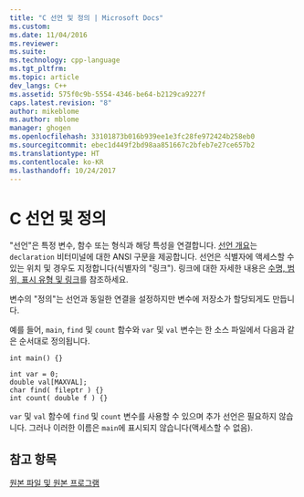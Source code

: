 ```yaml
---
title: "C 선언 및 정의 | Microsoft Docs"
ms.custom: 
ms.date: 11/04/2016
ms.reviewer: 
ms.suite: 
ms.technology: cpp-language
ms.tgt_pltfrm: 
ms.topic: article
dev_langs: C++
ms.assetid: 575f0c9b-5554-4346-be64-b2129ca9227f
caps.latest.revision: "8"
author: mikeblome
ms.author: mblome
manager: ghogen
ms.openlocfilehash: 33101873b016b939ee1e3fc28fe972424b258eb0
ms.sourcegitcommit: ebec1d449f2bd98aa851667c2bfeb7e27ce657b2
ms.translationtype: HT
ms.contentlocale: ko-KR
ms.lasthandoff: 10/24/2017
---
```

# <a name="c-declarations-and-definitions"></a>C 선언 및 정의
"선언"은 특정 변수, 함수 또는 형식과 해당 특성을 연결합니다. [선언 개요](../c-language/overview-of-declarations.md)는 `declaration` 비터미널에 대한 ANSI 구문을 제공합니다. 선언은 식별자에 액세스할 수 있는 위치 및 경우도 지정합니다(식별자의 "링크"). 링크에 대한 자세한 내용은 [수명, 범위, 표시 유형 및 링크](../c-language/lifetime-scope-visibility-and-linkage.md)를 참조하세요.  
  
 변수의 "정의"는 선언과 동일한 연결을 설정하지만 변수에 저장소가 할당되게도 만듭니다.  
  
 예를 들어, `main`, `find` 및 `count` 함수와 `var` 및 `val` 변수는 한 소스 파일에서 다음과 같은 순서대로 정의됩니다.  
  
```  
int main() {}  
  
int var = 0;  
double val[MAXVAL];  
char find( fileptr ) {}  
int count( double f ) {}  
```  
  
 `var` 및 `val` 함수에 `find` 및 `count` 변수를 사용할 수 있으며 추가 선언은 필요하지 않습니다. 그러나 이러한 이름은 `main`에 표시되지 않습니다(액세스할 수 없음).  
  
## <a name="see-also"></a>참고 항목  
 [원본 파일 및 원본 프로그램](../c-language/source-files-and-source-programs.md)